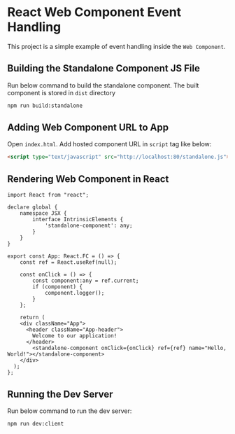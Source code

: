 # React Web Component Event Handling

This project is a simple example of event handling inside the `Web Component`.

## Building the Standalone Component JS File

Run below command to build the standalone component. The built component is stored in `dist` directory

```sh
npm run build:standalone
```

## Adding Web Component URL to App

Open `index.html`. Add hosted component URL in `script` tag like below:

```html
<script type="text/javascript" src="http://localhost:80/standalone.js"></script>
```

## Rendering Web Component in React

```tsx
import React from "react";

declare global {
    namespace JSX {
        interface IntrinsicElements {
            'standalone-component': any;
        }
    }
}

export const App: React.FC = () => {
    const ref = React.useRef(null);

    const onClick = () => {
        const component:any = ref.current;
        if (component) {
            component.logger();
        }
    };

    return (
    <div className="App">
      <header className="App-header">
        Welcome to our application!
      </header>
        <standalone-component onClick={onClick} ref={ref} name="Hello, World!"></standalone-component>
    </div>
  );
};
```

## Running the Dev Server

Run below command to run the dev server:

```sh
npm run dev:client
```
